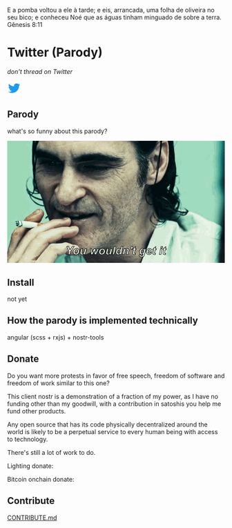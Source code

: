 E a pomba voltou a ele à tarde; e eis, arrancada, uma folha de oliveira no seu bico; e conheceu Noé que as águas tinham minguado de sobre a terra. 
Gênesis 8:11

# Twitter (Parody)
 _don't thread on Twitter_

![twitter](./src/assets/twitter.ico)

## Parody

what's so funny about this parody?

![you wouldn't get it](./docs/you-wouldnt-get-it-joker.gif)

## Install
not yet

## How the parody is implemented technically
angular (scss + rxjs) + nostr-tools

## Donate
Do you want more protests in favor of free speech, freedom of software and freedom of work similar to this one?

This client nostr is a demonstration of a fraction of my power, as I have no funding other than my goodwill, with a contribution in satoshis you help me fund other products.

Any open source that has its code physically decentralized around the world is likely to be a perpetual service to every human being with access to technology.

There's still a lot of work to do.

Lighting donate:

Bitcoin onchain donate:

## Contribute
[CONTRIBUTE.md](./CONTRIBUTE.md)